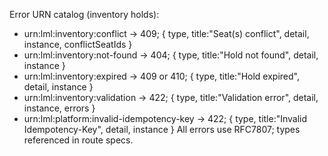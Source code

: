 Error URN catalog (inventory holds):
- urn:lml:inventory:conflict -> 409; { type, title:"Seat(s) conflict", detail, instance, conflictSeatIds }
- urn:lml:inventory:not-found -> 404; { type, title:"Hold not found", detail, instance }
- urn:lml:inventory:expired -> 409 or 410; { type, title:"Hold expired", detail, instance }
- urn:lml:inventory:validation -> 422; { type, title:"Validation error", detail, instance, errors }
- urn:lml:platform:invalid-idempotency-key -> 422; { type, title:"Invalid Idempotency-Key", detail, instance }
All errors use RFC7807; types referenced in route specs.
